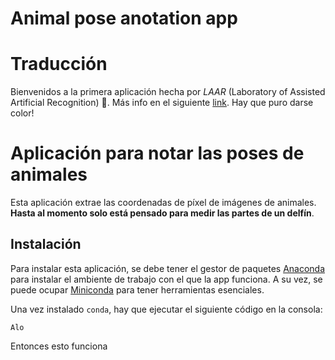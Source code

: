 # Animal pose anotation app




# Traducción

Bienvenidos a la primera aplicación hecha por *LAAR* (Laboratory of Assisted Artificial Recognition) 🎉. Más info en el siguiente [link](github.com/LAAR-Valdivia). Hay que puro darse color!


# Aplicación para notar las poses de animales 

Esta aplicación extrae las coordenadas de píxel de imágenes de animales. **Hasta al momento solo está pensado para medir las partes de un delfín**.

## Instalación

Para instalar esta aplicación, se debe tener el gestor de paquetes [Anaconda](https://www.anaconda.com/) para instalar el ambiente de trabajo con el que la app funciona. A su vez, se puede ocupar [Miniconda](https://www.anaconda.com/docs/getting-started/miniconda/main) para tener herramientas esenciales.

Una vez instalado `conda`, hay que ejecutar el siguiente código en la consola:

```
Alo
```
Entonces esto funciona







